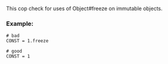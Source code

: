 This cop check for uses of Object#freeze on immutable objects.

### Example:
    # bad
    CONST = 1.freeze

    # good
    CONST = 1